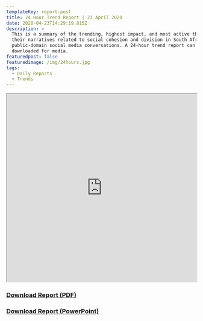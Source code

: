 ```yaml
---
templateKey: report-post
title: 24 Hour Trend Report | 23 April 2020
date: 2020-04-23T14:29:19.815Z
description: >
  This is a summary of the trending, highest impact, and most active themes and
  their narratives related to social cohesion and division in South African
  public-domain social media conversations. A 24-hour trend report can be
  downloaded for media.
featuredpost: false
featuredimage: /img/24hours.jpg
tags:
  - Daily Reports
  - Trends
---
```

<iframe src="https://drive.google.com/file/d/1fCqKIt3PZjQzJjcLMq3tCUnDWtpeX6hD/preview" width="100%" height="500"></iframe>
<br> <a href="https://drive.google.com/u/0/uc?id=1fCqKIt3PZjQzJjcLMq3tCUnDWtpeX6hD&export=download" target="blank"><h3><strong>Download Report (PDF)</h3></strong></a><a href="https://docs.google.com/presentation/d/19xArO0kN3Bszhi8QNi-XnG3d6YtkxSokQaQD-ay7bUM/edit?usp=sharing" target="blank"><h3><strong>Download Report (PowerPoint)</h3></strong></a>